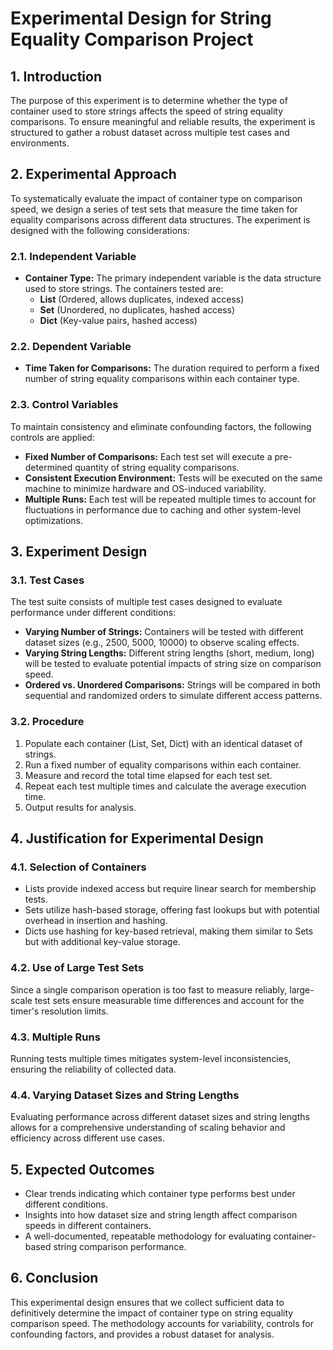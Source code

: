 # Experimental Design for String Equality Comparison Project

## 1. Introduction

The purpose of this experiment is to determine whether the type of container used to store strings affects the speed of string equality comparisons. To ensure meaningful and reliable results, the experiment is structured to gather a robust dataset across multiple test cases and environments.

## 2. Experimental Approach

To systematically evaluate the impact of container type on comparison speed, we design a series of test sets that measure the time taken for equality comparisons across different data structures. The experiment is designed with the following considerations:

### 2.1. Independent Variable

- **Container Type:** The primary independent variable is the data structure used to store strings. The containers tested are:
  - **List** (Ordered, allows duplicates, indexed access)
  - **Set** (Unordered, no duplicates, hashed access)
  - **Dict** (Key-value pairs, hashed access)

### 2.2. Dependent Variable

- **Time Taken for Comparisons:** The duration required to perform a fixed number of string equality comparisons within each container type.

### 2.3. Control Variables

To maintain consistency and eliminate confounding factors, the following controls are applied:

- **Fixed Number of Comparisons:** Each test set will execute a pre-determined quantity of string equality comparisons.
- **Consistent Execution Environment:** Tests will be executed on the same machine to minimize hardware and OS-induced variability.
- **Multiple Runs:** Each test will be repeated multiple times to account for fluctuations in performance due to caching and other system-level optimizations.

## 3. Experiment Design

### 3.1. Test Cases

The test suite consists of multiple test cases designed to evaluate performance under different conditions:

- **Varying Number of Strings:** Containers will be tested with different dataset sizes (e.g., 2500, 5000, 10000) to observe scaling effects.
- **Varying String Lengths:** Different string lengths (short, medium, long) will be tested to evaluate potential impacts of string size on comparison speed.
- **Ordered vs. Unordered Comparisons:** Strings will be compared in both sequential and randomized orders to simulate different access patterns.

### 3.2. Procedure

1. Populate each container (List, Set, Dict) with an identical dataset of strings.
2. Run a fixed number of equality comparisons within each container.
3. Measure and record the total time elapsed for each test set.
4. Repeat each test multiple times and calculate the average execution time.
5. Output results for analysis.

## 4. Justification for Experimental Design

### 4.1. Selection of Containers

- Lists provide indexed access but require linear search for membership tests.
- Sets utilize hash-based storage, offering fast lookups but with potential overhead in insertion and hashing.
- Dicts use hashing for key-based retrieval, making them similar to Sets but with additional key-value storage.

### 4.2. Use of Large Test Sets

Since a single comparison operation is too fast to measure reliably, large-scale test sets ensure measurable time differences and account for the timer's resolution limits.

### 4.3. Multiple Runs

Running tests multiple times mitigates system-level inconsistencies, ensuring the reliability of collected data.

### 4.4. Varying Dataset Sizes and String Lengths

Evaluating performance across different dataset sizes and string lengths allows for a comprehensive understanding of scaling behavior and efficiency across different use cases.

## 5. Expected Outcomes

- Clear trends indicating which container type performs best under different conditions.
- Insights into how dataset size and string length affect comparison speeds in different containers.
- A well-documented, repeatable methodology for evaluating container-based string comparison performance.

## 6. Conclusion

This experimental design ensures that we collect sufficient data to definitively determine the impact of container type on string equality comparison speed. The methodology accounts for variability, controls for confounding factors, and provides a robust dataset for analysis.

